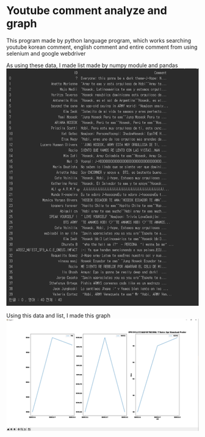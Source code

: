 Youtube comment analyze and graph
=============
This program made by python language program, which works searching youtube korean comment, english comment and entire comment 
from using selenium and google webdriver

As using these data, I made list made by numpy module and pandas
![code](./img/code.PNG)

Using this data and list, I made this graph
![graph](./img/graph.PNG)
